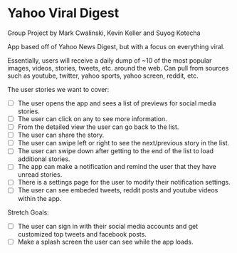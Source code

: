 Yahoo Viral Digest
=============

Group Project by Mark Cwalinski, Kevin Keller and Suyog Kotecha

App based off of Yahoo News Digest, but with a focus on everything viral.

Essentially, users will receive a daily dump of ~10 of the most popular images, videos, stories, tweets, etc. around the web.  Can pull from sources such as youtube, twitter, yahoo sports, yahoo screen, reddit, etc.

The user stories we want to cover:
   - [ ] The user opens the app and sees a list of previews for social media stories.
   - [ ] The user can click on any to see more information.
   - [ ] From the detailed view the user can go back to the list.
   - [ ] The user can share the story.
   - [ ] The user can swipe left or right to see the next/previous story in the list.
   - [ ] The user can swipe down after getting to the end of the list to load additional stories. 
   - [ ] The app can make a notification and remind the user that they have unread stories.
   - [ ] There is a settings page for the user to modify their notification settings.
   - [ ] The user can see embeded tweets, reddit posts and youtube videos within the app.

Stretch Goals:
   - [ ] The user can sign in with their social media accounts and get customized top tweets and facebook posts. 
   - [ ] Make a splash screen the user can see while the app loads.  
